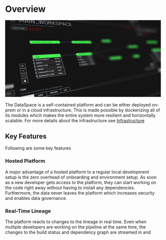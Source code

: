 # Overview

![hero](/public/img/hero.jpg)

The DataSpace is a self-contained platform and can be either deployed on-prem or in a cloud infrastructure. This is made possible by dockerizing all of its modules which makes the entire system more resilient and horizontally scalable. For more details about the infrastructure see [Infrastructure](/infrastructure)

## Key Features

Following are some key features

### Hosted Platform

A major advantage of a hosted platform to a regular local development setup is the zero overhead of onboarding and environment setup. As soon as a new developer gets access to the platform, they can start working on the code right away without having to install any dependencies. Furthermore, the data never leaves the platform which increases security and enables data governance.


### Real-Time Lineage

The platform reacts to changes to the lineage in real time. Even when multiple developers are working on the pipeline at the same time, the changes to the build status and dependency graph are streamed in and   

